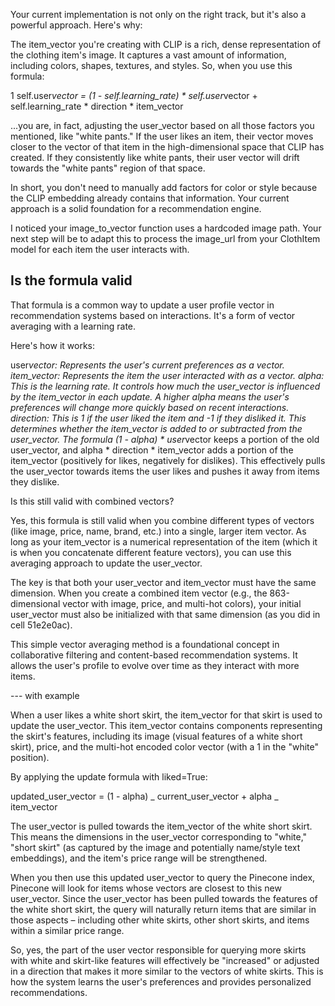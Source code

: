 Your current implementation is not only on the right track, but it's also a powerful approach. Here's why:

The item_vector you're creating with CLIP is a rich, dense representation of the clothing item's image. It captures a vast
amount of information, including colors, shapes, textures, and styles. So, when you use this formula:

1 self.user*vector = (1 - self.learning_rate) * self.user*vector + self.learning_rate * direction \* item_vector

...you are, in fact, adjusting the user_vector based on all those factors you mentioned, like "white pants." If the user
likes an item, their vector moves closer to the vector of that item in the high-dimensional space that CLIP has created. If
they consistently like white pants, their user vector will drift towards the "white pants" region of that space.

In short, you don't need to manually add factors for color or style because the CLIP embedding already contains that
information. Your current approach is a solid foundation for a recommendation engine.

I noticed your image_to_vector function uses a hardcoded image path. Your next step will be to adapt this to process the
image_url from your ClothItem model for each item the user interacts with.

## Is the formula valid

That formula is a common way to update a user profile vector in recommendation systems based on interactions. It's a form of vector averaging with a learning rate.

Here's how it works:

user*vector: Represents the user's current preferences as a vector.
item_vector: Represents the item the user interacted with as a vector.
alpha: This is the learning rate. It controls how much the user_vector is influenced by the item_vector in each update. A higher alpha means the user's preferences will change more quickly based on recent interactions.
direction: This is 1 if the user liked the item and -1 if they disliked it. This determines whether the item_vector is added to or subtracted from the user_vector.
The formula (1 - alpha) * user*vector keeps a portion of the old user_vector, and alpha * direction \* item_vector adds a portion of the item_vector (positively for likes, negatively for dislikes). This effectively pulls the user_vector towards items the user likes and pushes it away from items they dislike.

Is this still valid with combined vectors?

Yes, this formula is still valid when you combine different types of vectors (like image, price, name, brand, etc.) into a single, larger item vector. As long as your item_vector is a numerical representation of the item (which it is when you concatenate different feature vectors), you can use this averaging approach to update the user_vector.

The key is that both your user_vector and item_vector must have the same dimension. When you create a combined item vector (e.g., the 863-dimensional vector with image, price, and multi-hot colors), your initial user_vector must also be initialized with that same dimension (as you did in cell 51e2e0ac).

This simple vector averaging method is a foundational concept in collaborative filtering and content-based recommendation systems. It allows the user's profile to evolve over time as they interact with more items.

--- with example

When a user likes a white short skirt, the item_vector for that skirt is used to update the user_vector. This item_vector contains components representing the skirt's features, including its image (visual features of a white short skirt), price, and the multi-hot encoded color vector (with a 1 in the "white" position).

By applying the update formula with liked=True:

updated_user_vector = (1 - alpha) _ current_user_vector + alpha _ item_vector

The user_vector is pulled towards the item_vector of the white short skirt. This means the dimensions in the user_vector corresponding to "white," "short skirt" (as captured by the image and potentially name/style text embeddings), and the item's price range will be strengthened.

When you then use this updated user_vector to query the Pinecone index, Pinecone will look for items whose vectors are closest to this new user_vector. Since the user_vector has been pulled towards the features of the white short skirt, the query will naturally return items that are similar in those aspects – including other white skirts, other short skirts, and items within a similar price range.

So, yes, the part of the user vector responsible for querying more skirts with white and skirt-like features will effectively be "increased" or adjusted in a direction that makes it more similar to the vectors of white skirts. This is how the system learns the user's preferences and provides personalized recommendations.

##
